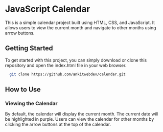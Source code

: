 
# JavaScript Calendar

This is a simple calendar project built using HTML, CSS, and JavaScript. It allows users to view the current month and navigate to other months using arrow buttons.



## Getting Started

To get started with this project, you can simply download or clone this repository and open the index.html file in your web browser.



```bash
  git clone https://github.com/ankitwebdev/calendar.git

```

## How to Use
### Viewing the Calendar
By default, the calendar will display the current month. The current date will be highlighted in purple. Users can view the calendar for other months by clicking the arrow buttons at the top of the calendar.